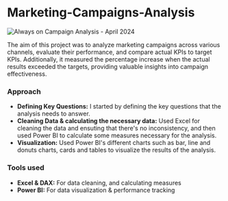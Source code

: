 # Marketing-Campaigns-Analysis

![Always on Campaign Analysis - April 2024](https://github.com/user-attachments/assets/a6c0cfd9-b09e-4d71-aab4-bfdedb3c8587)


The aim of this project was to analyze marketing campaigns across various channels, evaluate their performance, and compare actual KPIs to target KPIs. Additionally, it measured the percentage increase when the actual results exceeded the targets, providing valuable insights into campaign effectiveness.

### Approach
- **Defining Key Questions:** I started by defining the key questions that the analysis needs to answer.
- **Cleaning Data & calculating the necessary data:** Used Excel for cleaning the data and ensuting that there's no inconsistency, and then used Power BI to calculate some measures necessary for the analysis.
- **Visualization:** Used Power BI's different charts such as bar, line and donuts charts, cards and tables to visualize the results of the analysis.

### Tools used
- **Excel & DAX:** For data cleaning, and calculating measures
- **Power BI:** For data visualization & performance tracking
